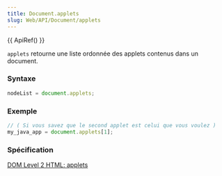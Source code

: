 ```yaml
---
title: Document.applets
slug: Web/API/Document/applets
---
```


{{ ApiRef() }}

`applets` retourne une liste ordonnée des applets contenus dans un document.

### Syntaxe

```js
nodeList = document.applets;
```

### Exemple

```js
// ( Si vous savez que le second applet est celui que vous voulez )
my_java_app = document.applets[1];
```

### Spécification

[DOM Level 2 HTML: applets](http://www.w3.org/TR/DOM-Level-2-HTML/html.html#ID-85113862)
